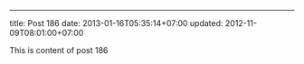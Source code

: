 ---
title: Post 186
date: 2013-01-16T05:35:14+07:00
updated: 2012-11-09T08:01:00+07:00

This is content of post 186